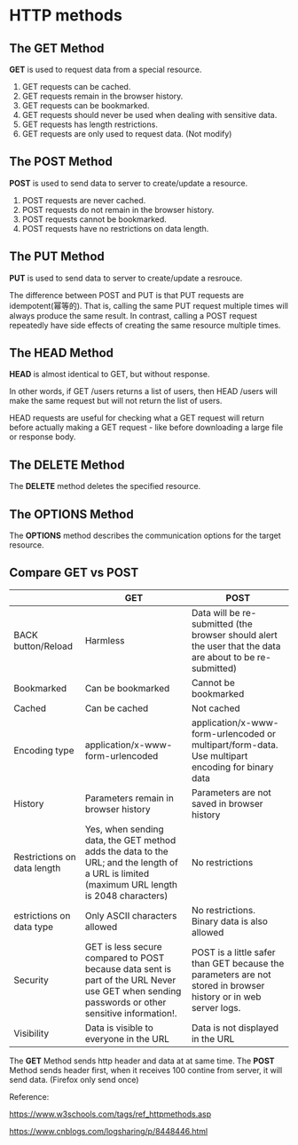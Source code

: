 # HTTP methods

## The GET Method

**GET** is used to request data from a special resource.

1. GET requests can be cached.
2. GET requests remain in the browser history.
3. GET requests can be bookmarked. 
4. GET requests should never be used when dealing with sensitive data.
5. GET requests has length restrictions. 
6. GET requests are only used to request data. (Not modify)

## The POST Method

**POST** is used to send data to server to create/update a resource.

1. POST requests are never cached.
2. POST requests do not remain in the browser history.
3. POST requests cannot be bookmarked.
4. POST requests have no restrictions on data length.

## The PUT Method

**PUT** is used to send data to server to create/update a resrouce.

The difference between POST and PUT is that PUT requests are idempotent(幂等的). That is, calling the same PUT request multiple times will always produce the same result. In contrast, calling a POST request repeatedly have side effects of creating the same resource multiple times.

## The HEAD Method

**HEAD** is almost identical to GET, but without response. 

In other words, if GET /users returns a list of users, then HEAD /users will make the same request but will not return the list of users.

HEAD requests are useful for checking what a GET request will return before actually making a GET request - like before downloading a large file or response body.


## The DELETE Method

The **DELETE** method deletes the specified resource.

## The OPTIONS Method

The **OPTIONS** method describes the communication options for the target resource.


## Compare GET vs POST

|   	| GET     	 | POST	|
|--------------------	|------------	|----	|
| BACK button/Reload  	| 	Harmless     	| 	Data will be re-submitted (the browser should alert the user that the data are about to be re-submitted) 	|
| Bookmarked 	| Can be bookmarked     	| Cannot be bookmarked 	|
| Cached      	| Can be cached     	| 	Not cached 	|
| Encoding type    	| 	application/x-www-form-urlencoded     	| application/x-www-form-urlencoded or multipart/form-data. Use multipart encoding for binary data 	|
| History      	| Parameters remain in browser history     	| 	Parameters are not saved in browser history 	|
| Restrictions on data length    	| Yes, when sending data, the GET method adds the data to the URL; and the length of a URL is limited (maximum URL length is 2048 characters) 	 | No restrictions 	|
| estrictions on data type     	| Only ASCII characters allowed     	| No restrictions. Binary data is also allowed 	|
| Security     	| GET is less secure compared to POST because data sent is part of the URL Never use GET when sending passwords or other sensitive information!.| POST is a little safer than GET because the parameters are not stored in browser history or in web server logs.	|
| Visibility    	| Data is visible to everyone in the URL     	| Data is not displayed in the URL 	|


The **GET** Method sends http header and data at at same time. The **POST** Method sends header first, when it receives 100 contine from server, it will send data.
(Firefox only send once)


Reference:

https://www.w3schools.com/tags/ref_httpmethods.asp

https://www.cnblogs.com/logsharing/p/8448446.html